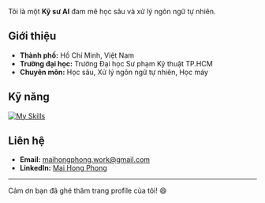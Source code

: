 

Tôi là một **Kỹ sư AI** đam mê học sâu và xử lý ngôn ngữ tự nhiên.

## Giới thiệu

- **Thành phố:** Hồ Chí Minh, Việt Nam
- **Trường đại học:** Trường Đại học Sư phạm Kỹ thuật TP.HCM
- **Chuyên môn:** Học sâu, Xử lý ngôn ngữ tự nhiên, Học máy

## Kỹ năng

[![My Skills](https://skillicons.dev/icons?i=python,c,cpp,js,html,css)](https://skillicons.dev)

## Liên hệ

- **Email:** [maihongphong.work@gmail.com](mailto:maihongphong.work@gmail.com)
- **LinkedIn:** [Mai Hong Phong](https://www.linkedin.com/in/maihongphong1902/)

---

Cảm ơn bạn đã ghé thăm trang profile của tôi! 😄
